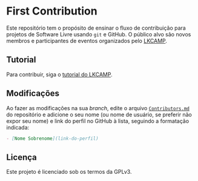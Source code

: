 # First Contribution

Este repositório tem o propósito de ensinar o fluxo de contribuição para
projetos de Software Livre usando `git` e GitHub. O público alvo são novos
membros e participantes de eventos organizados pelo
[LKCAMP](https://lkcamp.dev/).

## Tutorial

Para contribuir, siga o [tutorial do
LKCAMP](https://lkcamp.dev/posts/hackathon-de-1-caractere-parte-i/).

## Modificações

Ao fazer as modificações na sua *branch*, edite o arquivo
[`Contributors.md`](Contributors.md) do repositório e adicione o seu nome (ou
nome de usuário, se preferir não expor seu nome) e link do perfil no GitHub à
lista, seguindo a formatação indicada:

```markdown
- [Nome Sobrenome](link-do-perfil)
```

## Licença

Este projeto é licenciado sob os termos da GPLv3.
